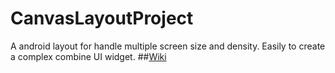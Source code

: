 # CanvasLayoutProject
A android layout for handle multiple screen size and density. Easily to create a complex combine UI widget.
##[Wiki](https://github.com/YuHao-KitPies/CanvasLayoutProject/wiki)

